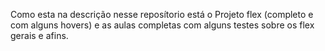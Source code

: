 Como esta na descrição nesse reposítorio está o Projeto flex (completo e com alguns hovers) e as aulas completas com alguns testes sobre os flex gerais e afins.
